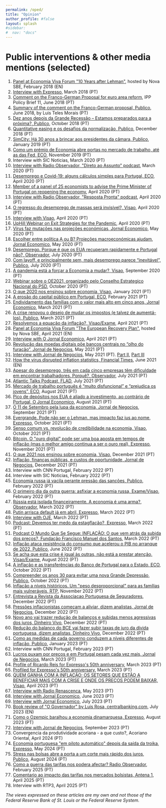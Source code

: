 ```yaml
---
permalink: /oped/
title: "Opinion"
author_profile: #false
layout: splash
#sidebar:
#  nav: "docs"
---
```

# Public interventions & other media mentions (selected)

1. [Panel at Economia Viva Forum "10 Years after Lehman"](https://youtu.be/1dsO99cAgC8), hosted by Nova SBE, February 2018 (EN)
2. [Interview with Expresso](https://expresso.sapo.pt/economia/2018-03-24-O-momento-para-fazer-mais-reformas-em-Portugal-perdeu-se), March 2018 (PT)
3. [Comment on the Franco-German Proposal for euro area reform](http://www.ipp-jcs.org/wp-content/uploads/2018/06/Coment%C3%A1rio-Franco-Alem%C3%A3_IPP.pdf), IPP Policy Brief 11, June 2018 (PT)
4. [Summary of the comment on the Franco-German proposal, Publico](https://www.publico.pt/2018/06/25/economia/opiniao/comentarios-a-aspetos-macrofinanceiros-da-proposta-francoalema-para-o-euro-1835565), June 2018, by Luis Teles Morais (PT)
5. [Dez anos depois da Grande Recessão – Estamos preparados para a próxima?, Publico](https://www.publico.pt/2018/10/15/economia/opiniao/dez-anos-depois-da-grande-recessao--estamos-preparados-para-a-proxima-1847271), October 2018 (PT)
6. [Quantitative easing e os desafios da normalização, Publico](https://www.publico.pt/2018/12/24/economia/opiniao/quantitative-easing-desafios-normalizacao-1855621), December 2018 (PT)
7. [SimCity: Há 30 anos a brincar aos presidentes da câmara, Publico](https://www.publico.pt/2019/01/27/tecnologia/noticia/simcity-ha-30-anos-brincar-presidentes-camara-1859269), January 2019 (PT)
8. [Como um prémio de Economia abre portas no mercado de trabalho, até as das Fed, ECO](https://eco.sapo.pt/especiais/como-um-premio-de-economia-abre-portas-no-mercado-de-trabalho-ate-as-das-fed/), November 2019 (PT)
9. Interview with SIC Noticias, March 2020 (PT)
10. [Interview with Radio Observador, "Direto ao Assunto" podcast](https://observador.pt/especiais/entrevista-a-miguel-faria-e-castro-esperemos-conseguir-evitar-que-isto-se-torne-numa-crise-financeira/), March 2020 (PT)
11. [Desemprego e Covid-19: alguns cálculos simples para Portugal, ECO](https://eco.sapo.pt/especiais/desemprego-e-covid-19-alguns-calculos-simples-para-portugal/), April 2020 (PT)
12. [Member of a panel of 25 economists to advise the Prime Minister of Portugal on reopening the economy](https://www.portugal.gov.pt/pt/gc22/comunicacao/comunicado?i=primeiro-ministro-reune-se-com-academicos-e-economistas-sobre-as-medidas-de-relancamento-economico), April 2020 (PT)
13. [Interview with Radio Observador, "Resposta Pronta" podcast](https://observador.pt/programas/resposta-pronta/governo-nao-pode-reabrir-a-economia-por-decreto/), April 2020 (PT)
14. [O regresso do desemprego de massas será invisível?, Visao](https://visao.sapo.pt/exame/inconsistenciaproblematica/2020-04-17-o-regresso-do-desemprego-de-massas-sera-invisivel/), April 2020 (PT)
15. [Interview with Visao](https://visao.sapo.pt/exame/2020-04-19-covid19-nos-eua-praticamente-nenhum-estado-tinha-os-sistemas-preparados-para-tantos-desempregados/), April 2020 (PT)
16. [UpHill Webinar on Exit Strategies for the Pandemic](https://uphillhealth.com/resources/5ea1653f52faff0001f7c7f3), April 2020 (PT)
17. [Vírus faz mutações nas projeções económicas, Jornal Economico](https://leitor.jornaleconomico.pt/noticia/virus-faz-mutacoes-nas-projecoes-economicas), May 2020 (PT)
18. [Escolher entre política A ou B? Projeções macroeconómicas ajudam, Jornal Economico](https://jornaleconomico.sapo.pt/noticias/escolher-entre-politica-a-ou-b-projecoes-macroeconomicas-ajudam-590478), May 2020 (PT)
19. [Desemprego. Porque é que os EUA recuperam rapidamente e Portugal não?, Observador](https://observador.pt/especiais/desemprego-porque-e-que-os-eua-recuperam-rapidamente-e-portugal-nao/), July 2020 (PT)
20. [Com layoff, e principalmente sem, mais desemprego parece “inevitável”, Publico](https://www.publico.pt/2020/07/24/economia/noticia/layoff-principalmente-desemprego-parece-inevitavel-1925666), July 2020 (PT)
21. [A pandemia está a forçar a Economia a mudar?, Visao](https://visao.sapo.pt/exame/analise/analise-inconsistenciaproblematica/2020-09-23-a-pandemia-esta-a-forcar-a-economia-a-mudar/), September 2020 (PT)
22. [Webinar sobre o OE2021, organizado pelo Conselho Estrategico Nacional do PSD](http://fariaecastro.net/assets/Slides_PSD.pdf), October 2020 (PT)
23. [O que 2020 nos ensinou sobre economia, Visao](https://visao.sapo.pt/exame/analise/analise-inconsistenciaproblematica/2021-01-11-o-que-2020-nos-ensinou-sobre-economia/), January 2021 (PT)
24. [A erosão do capital público em Portugal, ECO](https://eco.sapo.pt/especiais/a-erosao-do-capital-publico-em-portugal/), February 2021 (PT)
25. [Endividamento das famílias com o valor mais alto em cinco anos, Jornal Economico](https://jornaleconomico.sapo.pt/noticias/endividamento-das-familias-com-o-valor-mais-alto-em-cinco-anos-715680), March 2021 (PT)
26. [A crise renovou o desejo de mudar os impostos (e talvez de aumentá-los), Publico](https://www.publico.pt/2021/03/29/economia/noticia/crise-renovou-desejo-mudar-impostos-aumentalos-1956232), March 2021 (PT)
27. [Resolvemos a equação da inflação?, Visao/Exame](https://visao.sapo.pt/exame/analise/analise-inconsistenciaproblematica/2021-04-09-resolvemos-a-equacao-da-inflacao/), April 2021 (PT)
28. [Panel at Economia Viva Forum "The European Recovery Plan"](https://www.youtube.com/watch?v=WaOKNl1MyXY), hosted by Nova SBE, April 2021 (EN)
29. [Interview with O Jornal Economico](https://jornaleconomico.sapo.pt/noticias/resposta-orcamental-europeia-foi-demasiado-modesta-durante-a-pandemia-e-agora-724418), April 2021 (PT)
30. [Revolução das moedas digitais põe bancos centrais no “olho do furacão”, Jornal de Negocios](https://www.jornaldenegocios.pt/mercados/detalhe/revolucao-das-moedas-digitais-poe-bancos-no-olho-do-furacao), May 2021 (PT)
31. [Interview with Jornal de Negocios](https://www.jornaldenegocios.pt/economia/detalhe/miguel-faria-e-castro-os-nomadas-digitais-sao-uma-grande-oportunidade-para-portugal), May 2021 (PT). [Part II](https://www.jornaldenegocios.pt/economia/detalhe/miguel-faria-e-castro-a-uniao-europeia-e-a-comissao-sao-muito-mas-a-responder-a-este-tipo-de-crises), [Part III](https://www.jornaldenegocios.pt/empresas/banca---financas/detalhe/miguel-faria-e-castro-nao-e-claro-como-vamos-sair-das-moratorias)
32. [How the virus disrupted inflation statistics, Financial Times](https://www.ft.com/content/abad2b97-b40a-4e68-8834-6d7c17dcd404), June 2021 (EN)
33. [Apesar do desemprego, três em cada cinco empresas têm dificuldade em encontrar trabalhadores. Porquê?, Observador](https://observador.pt/especiais/apesar-do-desemprego-tres-em-cada-cinco-empresas-tem-dificuldade-em-encontrar-trabalhadores-porque/), July 2021 (PT)
34. [Atlantic Talks Podcast, FLAD](https://www.flad.pt/en/miguel-faria-e-castro-at-the-atlantic-talks/), July 2021 (PT)
35. [Mercado de trabalho português é “muito disfuncional” e “prejudica os jovens”, ECO](https://eco.sapo.pt/2021/08/15/economista-da-reserva-federal-mercado-de-trabalho-portugues-e-muito-disfuncional-e-prejudica-os-jovens/), August 2021 (PT)
36. [Pico de depósitos nos EUA é aliado a investimento, ao contrário de Portugal, O Jornal Economico](https://jornaleconomico.sapo.pt/noticias/pico-de-depositos-nos-eua-e-aliado-a-investimento-ao-contrario-de-portugal-775936), August 2021 (PT)
37. [O 11 de Setembro pela lupa da economia, Jornal de Negocios](https://www.jornaldenegocios.pt/economia/detalhe/o-11-de-setembro-pela-lupa-da-economia), September 2021 (PT)
38. [Evergrande. Pode não ser o Lehman, mas impacto faz jus ao nome, Expresso](https://expresso.pt/economia/2021-10-01-Evergrande.-Pode-nao-ser-o-Lehman-mas-impacto-faz-jus-ao-nome-b580221f), October 2021 (PT)
39. [Senso comum vs. revolução de credibilidade na economia, Visao](https://visao.sapo.pt/exame/analise/analise-inconsistenciaproblematica/2021-10-26-senso-comum-vs-revolucao-de-credibilidade-na-economia/), October 2021 (PT)
40. [Bitcoin. O "ouro digital" pode ser uma boa aposta em tempos de inflação (mas o melhor amigo continua a ser o ouro real), Expresso](https://expresso.pt/economia/2021-11-22-Bitcoin.-O-ouro-digital-pode-ser-uma-boa-aposta-em-tempos-de-inflacao--mas-o-melhor-amigo-continua-a-ser-o-ouro-real--a10575a8), November 2021 (PT)
41. [O que 2021 nos ensinou sobre economia, Visao](https://visao.sapo.pt/exame/analise/analise-inconsistenciaproblematica/2021-12-23-o-que-2021-nos-ensinou-sobre-economia/), December 2021 (PT)
42. [Inflação, finanças públicas, e custos de oportunidade, Jornal de Negocios](https://www.jornaldenegocios.pt/economia/detalhe/miguel-de-faria-e-castro-inflacao-financas-publicas-e-custos-de-oportunidade), December 2021 (PT)
43. Interview with CNN Portugal, February 2022 (PT)
44. Interview with SIC Noticias, February 2022 (PT)
45. [Economia russa já vacila perante pressão das sanções, Publico](https://www.publico.pt/2022/03/01/economia/noticia/economia-russa-ja-vacila-pressao-sancoes-1997169/amp), February 2022 (PT)
46. [O primeiro dia da outra guerra: asfixiar a economia russa, Exame/Visao](https://visao.sapo.pt/exame/2022-03-01-o-primeiro-dia-da-outra-guerra-asfixiar-a-economia-russa/), February 2022 (PT)
47. [Rússia está isolada financeiramente. A economia é uma arma?, Observador](https://observador.pt/especiais/russia-esta-isolada-financeiramente-a-economia-e-uma-arma/), March 2022 (PT)
48. [Putin arrisca default já em abril, Expresso](https://leitor.expresso.pt/semanario/semanario2577/html/economia/temas/russia.-putin-arrisca-default-ja-em-abril), March 2022 (PT)
49. [Interview with OJE](https://jornaleconomico.pt/noticias/2a-tarde-criterios-do-pacto-de-estabilidade-e-crescimento-sao-completamente-insustentaveis-destaca-economista-da-reserva-federal-de-st-louis-864313), March 2022 (PT)
50. [Podcast: Devemos ter medo da estagflação?, Expresso](https://expresso.pt/podcasts/money-money-money/2022-03-23-Devemos-ter-medo-da-estagflacao--ea35b4c0), March 2022 (PT)
51. [Podcast O Mundo Que Se Segue: INFLAÇÃO: O que vem atrás da subida dos preços?, Fundação Francisco Manuel dos Santos](https://www.ffms.pt/podcasts/o-mundo-que-se-segue/6245/inflacao-o-que-vem-atras-da-subida-dos-precos), March 2022 (PT)
52. [Inflação ataca resistência do consumo que acelerou o PIB no arranque de 2022, Publico](https://www.publico.pt/2022/06/09/economia/noticia/inflacao-ataca-resistencia-consumo-acelerou-pib-arranque-2022-2009204), June 2022 (PT)
53. [Se acha que esta crise é igual às outras, não está a prestar atenção, Visao/Exame](https://visao.sapo.pt/exame/analise/analise-inconsistenciaproblematica/2022-08-03-se-acha-que-esta-crise-e-igual-as-outras-nao-esta-a-prestar-atencao/), August 2022 (PT)
54. [A inflação e as transferências do Banco de Portugal para o Estado, ECO](https://eco.sapo.pt/especiais/a-inflacao-e-as-transferencias-do-banco-de-portugal-para-o-estado/), October 2022 (PT)
55. [Compreender os anos 30 para evitar uma nova Grande Depressão, Publico](https://www.publico.pt/2022/10/15/opiniao/opiniao/compreender-anos-30-evitar-nova-depressao-2024067), October 2022 (PT)
56. [Inflação a níveis históricos. Um "peso desproporcional" para as famílias mais vulneráveis, RTP](https://www.rtp.pt/noticias/economia/inflacao-a-niveis-historicos-um-peso-desproporcional-para-as-familias-mais-vulneraveis_n1446186), November 2022 (PT)
57. [Entrevista a Revista da Associacao Portuguesa de Seguradores](https://www.apseguradores.pt/Portals/0/doc/publicacoes/RevistaAps10_PT_FINAL.pdf?ver=x3mLkvYpfRl7mOOtuvr-Wg%3D%3D), December 2022 (PT)
58. [Pressões inflacionistas começam a aliviar, dizem analistas, Jornal de Negocios](https://www.jornaldenegocios.pt/economia/detalhe/pressoes-inflacionistas-comecam-a-aliviar-dizem-analistas), December 2022 (PT)
59. [Novo ano vai trazer redução de balanços e subidas menos agressivas dos juros, Dinheiro Vivo](https://www.dinheirovivo.pt/economia/nacional/novo-ano-vai-trazer-reducao-de-balancos-e-subidas-menos-agressivas-dos-juros-15579059.html), December 2022 (PT)
60. [Redução do balanço do BCE vai fazer subir taxas de juro da dívida portuguesa, dizem analistas, Dinheiro Vivo](https://www.dinheirovivo.pt/economia/nacional/reducao-do-balanco-do-bce-vai-fazer-subir-taxas-de-juro-da-divida-portuguesa-dizem-analistas-15577530.html), December 2022 (PT)
61. [Como as medidas de cada governo conduzem a níveis diferentes de inflação, Publico](https://www.publico.pt/2023/01/12/economia/noticia/medidas-governo-conduzem-niveis-diferentes-inflacao-2034700), January 2023 (PT)
62. Interview with CNN Portugal, February 2023 (PT)
63. [Lucros puxam por preços e em Portugal pesam cada vez mais, Jornal de Negocios](https://www.jornaldenegocios.pt/economia/conjuntura/detalhe/lucros-puxam-por-precos-e-em-portugal-pesam-cada-vez-mais), March 2023 (PT)
64. [Profile of Ricardo Reis for Expresso's 50th anniversary](https://expresso.pt/50anos/100-personalidades/2023-03-09-Ricardo-Reis-para-la-das-expectativas--o-perfil-de-mais-um-dos-nomes-para-o-futuro-do-pais--f0e063bd), March 2023 (PT)
65. [Profiled for Expresso's 50th anniversary](https://expresso.pt/50anos/100-personalidades/2023-03-11-Miguel-Faria-e-Castro-nada-mais-pratico-que-uma-boa-teoria-a087712b), March 2023 (PT)
66. [QUEM GANHA COM A INFLAÇÃO: OS SETORES QUE ESTÃO A BENEFICIAR MAIS COM A CRISE E ONDE OS PREÇOS PODEM BAIXAR, Visao](https://visao.sapo.pt/atualidade/economia/2023-04-19-quem-ganha-com-a-inflacao-os-setores-que-estao-a-beneficiar-mais-com-a-crise-e-onde-os-precos-podem-baixar/), April 2023 (PT)
67. [Interview with Radio Renascenca](https://rr.sapo.pt/artigo/bolsa-de-futuro/2023/06/10/miguel-faria-e-castro-o-sistema-de-justica-e-um-dos-principais-entraves-a-produtividade-do-pais/334170/), May 2023 (PT)
68. [Interview with Jornal Economico](https://jornaleconomico.pt/noticias/3a-feira-7h30-faria-e-castro-investimento-publico-colapsou-em-2011-e-apenas-recuperou-de-forma-modesta/), June 2023 (PT)
69. [Interview with Jornal Economico](https://jornaleconomico.pt/noticias/eua-continuam-em-linha-para-aterragem-suave-projeta-miguel-faria-e-castro/), July 2023 (PT)
70. [Book review of "O Governador" by Luis Rosa, centralbanking.com](https://www.centralbanking.com/central-banks/financial-stability/micro-prudential/7959133/book-notes-o-governador-by-luis-rosa), July 2023 (EN)
71. [Como o Ozempic baralhou a economia dinamarquesa, Expresso](https://expresso.pt/economia/empresas/2023-08-31-Como-o-Ozempic-baralhou-a-economia-dinamarquesa-55cf1da0), August 2023 (PT)
72. [Interview with Jornal de Negocios](https://www.jornaldenegocios.pt/economia/politica-monetaria/detalhe/normalizacao-do-mercado-de-trabalho-ja-acontece-diz-o-portugues-citado-por-lagarde), September 2023 (PT)
73. Convergencia da produtividade acoriana - a que custo?, Acoriano Oriental, April 2024 (PT)
74. [Economia portuguesa "em piloto automático" depois da saída da troika, Expresso](https://expresso.pt/semanario/economia/2024-05-16-economia-portuguesa-em-piloto-automatico-depois-da-saida-da-troika-eb844736), May 2024 (PT)
75. [Stress nas bolsas abre a porta a um corte mais rápido dos juros, Publico](https://www.publico.pt/2024/08/10/economia/noticia/stress-bolsas-abre-porta-corte-rapido-juros-2100388), August 2024 (PT)
76. [Como a guerra das tarifas nos podera afectar? Radio Observador](https://observador.pt/programas/a-hist-ria-do-dia/como-a-guerra-das-tarifas-nos-podera-afetar/), February 2025 (PT)
77. [Comentario ao impacto das tarifas nos mercados bolsistas, Antena 1](https://www.rtp.pt/play/p1467/e841824/programa-da-tarde), April 2025 (PT)
78. Interview with RTP3, April 2025 (PT)


*The views expressed on these articles are my own and not those of the Federal Reserve Bank of St. Louis or the Federal Reserve System.*
